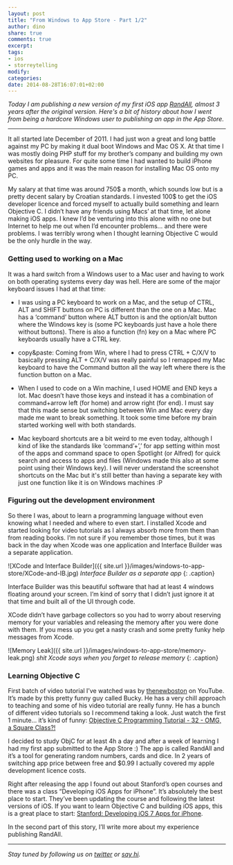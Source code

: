 ```yaml
---
layout: post
title: "From Windows to App Store - Part 1/2"
author: dino
share: true
comments: true
excerpt:
tags:
- ios
- storreytelling
modify:
categories:
date: 2014-08-28T16:07:01+02:00
---
```


*Today I am publishing a new version of my first iOS app <a href="https://itunes.apple.com/us/app/randall/id428395953" target="_blank">RandAll</a>, almost 3 years after the original version. Here's a bit of history about how I went from being a hardcore Windows user to publishing an app in the App Store.*

---


It all started late December of 2011. I had just won a great and long battle against my PC by making it dual boot Windows and Mac OS X. At that time I was mostly doing PHP stuff for my brother’s company and building my own websites for pleasure. For quite some time I had wanted to build iPhone games and apps and it was the main reason for installing Mac OS onto my PC.

My salary at that time was around 750$ a month, which sounds low but is a pretty decent salary by Croatian standards. I invested 100$ to get the iOS developer licence and forced myself to actually build something and learn Objective C. I didn’t have any friends using Macs’ at that time, let alone making iOS apps. I knew I’d be venturing into this alone with no one but Internet to help me out when I’d encounter problems… and there were problems. I was terribly wrong when I thought learning Objective C would be the only hurdle in the way.

### Getting used to working on a Mac

It was a hard switch from a Windows user to a Mac user and having to work on both operating systems every day was hell. Here are some of the major keyboard issues I had at that time:

* I was using a PC keyboard to work on a Mac, and the setup of CTRL, ALT and SHIFT buttons on PC is different than the one on a Mac. Mac has a ‘command’ button where ALT button is and the option/alt button where the Windows key is (some PC keyboards just have a hole there without buttons). There is also a function (fn) key on a Mac where PC keyboards usually have a CTRL key.

* copy&paste: Coming from Win, where I had to press CTRL + C/X/V to basically pressing ALT + C/X/V was really painful so I remapped my Mac keyboard to have the Command button all the way left where there is the function button on a Mac.

* When I used to code on a Win machine, I used HOME and END keys a lot. Mac doesn’t have those keys and instead it has a combination of command+arrow left (for home) and arrow right (for end). I must say that this made sense but switching between Win and Mac every day made me want to break something. It took some time before my brain started working well with both standards.

* Mac keyboard shortcuts are a bit weird to me even today, although I kind of like the standards like ‘command’+’,’ for app setting within most of the apps and command space to open Spotlight (or Alfred) for quick search and access to apps and files (Windows made this also at some point using their Windows key). I will never understand the screenshot shortcuts on the Mac but it's still better than having a separate key with just one function like it is on Windows machines :P


### Figuring out the development environment

So there I was, about to learn a programming language without even knowing what I needed and where to even start. I installed Xcode and started looking for video tutorials as I always absorb more from them than from reading books. I’m not sure if you remember those times, but it was back in the day when Xcode was one application and Interface Builder was a separate application.

![XCode and Interface Builder]({{ site.url }}/images/windows-to-app-store/XCode-and-IB.jpg)
*Interface Builder as a separate app*
{: .caption}

Interface Builder was this beautiful software that had at least 4 windows floating around your screen. I’m kind of sorry that I didn’t just ignore it at that time and built all of the UI through code.

XCode didn’t have garbage collectors so you had to worry about reserving memory for your variables and releasing the memory after you were done with them. If you mess up you get a nasty crash and some pretty funky help messages from Xcode.


![Memory Leak]({{ site.url }}/images/windows-to-app-store/memory-leak.png)
*shit Xcode says when you forget to release memory*
{: .caption}

### Learning Objective C

First batch of video tutorial I’ve watched was by <a href="https://www.youtube.com/user/thenewboston" target="_blank">thenewboston</a> on YouTube. It’s made by this pretty funny guy called Bucky. He has a very chill approach to teaching and some of his video tutorial are really funny. He has a bunch of different video tutorials so I recommend taking a look. Just watch the first 1 minute… it’s kind of funny: <a href="https://www.youtube.com/watch?v=CUcGZsJqwAo" target="_blank">Objective C Programming Tutorial - 32 - OMG, a Square Class?!</a>

I decided to study ObjC for at least 4h a day and after a week of learning I had my first app submitted to the App Store :) The app is called RandAll and it’s a tool for generating random numbers, cards and dice. In 2 years of switching app price between free and $0.99 I actually covered my apple development licence costs.

Right after releasing the app I found out about Stanford’s open courses and there was a class “Developing iOS Apps for iPhone”. It’s absolutely the best place to start. They’ve been updating the course and following the latest versions of iOS. If you want to learn Objective C and building iOS apps, this is a great place to start: <a href="https://itunes.apple.com/us/course/developing-ios-7-apps-for/id733644550" target="_blank">Stanford: Developing iOS 7 Apps for iPhone</a>.  

In the second part of this story, I’ll write more about my experience publishing RandAll.

---

*Stay tuned by following us on [twitter](http://twitter.com/bakeryhq) or [say hi](mailto:hi@thebakery.io).*
